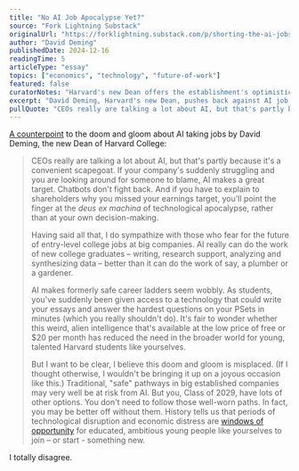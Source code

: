 ```yaml
---
title: "No AI Job Apocalypse Yet?"
source: "Fork Lightning Substack"
originalUrl: "https://forklightning.substack.com/p/shorting-the-ai-jobs-apocalypse"
author: "David Deming"
publishedDate: 2024-12-16
readingTime: 5
articleType: "essay"
topics: ["economics", "technology", "future-of-work"]
featured: false
curatorNotes: "Harvard's new Dean offers the establishment's optimistic take on AI disruption, arguing that technological upheaval creates opportunities for ambitious young people. His dismissal of AI job fears as 'misplaced doom and gloom' feels premature—especially when he admits AI can already do entry-level college work better than humans. The cognitive dissonance is striking: acknowledge the threat, then wave it away with historical analogies."
excerpt: "David Deming, Harvard's new Dean, pushes back against AI job apocalypse fears, arguing that CEOs use AI as a convenient scapegoat and that technological disruption historically creates opportunities for the educated elite."
pullQuote: "CEOs really are talking a lot about AI, but that's partly because it's a convenient scapegoat. If your company's suddenly struggling and you are looking around for someone to blame, AI makes a great target."
---
```


[A counterpoint](https://forklightning.substack.com/p/shorting-the-ai-jobs-apocalypse) to the doom and gloom about AI taking jobs by David Deming, the new Dean of Harvard College: 

> CEOs really are talking a lot about AI, but that's partly because it's
> a convenient scapegoat. If your company's suddenly struggling and you
> are looking around for someone to blame, AI makes a great target.
> Chatbots don't fight back. And if you have to explain to shareholders
> why you missed your earnings target, you'll point the finger at the
> _deus ex machina_ of technological apocalypse, rather than at your own decision-making.
> 
> Having said all that, I do sympathize with those who fear for the
> future of entry-level college jobs at big companies. AI really can do
> the work of new college graduates – writing, research support,
> analyzing and synthesizing data – better than it can do the work of
> say, a plumber or a gardener.
> 
> AI makes formerly safe career ladders seem wobbly. As students, you've
> suddenly been given access to a technology that could write your
> essays and answer the hardest questions on your PSets in minutes
> (which you really shouldn't do). It's fair to wonder whether this
> weird, alien intelligence that's available at the low price of free or
> $20 per month has reduced the need in the broader world for young,
> talented Harvard students like yourselves.
> 
> But I want to be clear, I believe this doom and gloom is misplaced.
> (If I thought otherwise, I wouldn't be bringing it up on a joyous
> occasion like this.) Traditional, "safe" pathways in big established
> companies may very well be at risk from AI. But you, Class of 2029,
> have lots of other options. You don't need to follow those well-worn
> paths. In fact, you may be better off without them. History tells us
> that periods of technological disruption and economic distress are
> [windows of
> opportunity](https://onlinelibrary.wiley.com/doi/am-pdf/10.1111/jofi.13097)
> for educated, ambitious young people like yourselves to join – or
> start - something new.

I totally disagree.